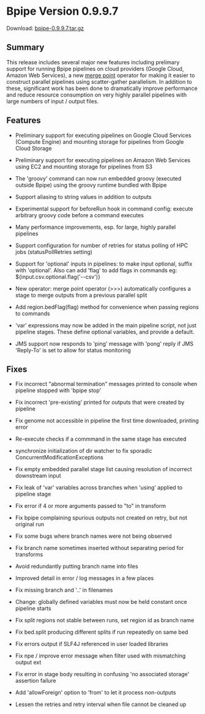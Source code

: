 Bpipe Version 0.9.9.7
===============

Download: [bpipe-0.9.9.7.tar.gz](https://github.com/ssadedin/bpipe/releases/download/0.9.9.7/bpipe-0.9.9.7.tar.gz)
## Summary

This release includes several major new features including prelimary support for 
running Bpipe pipelines on cloud providers (Google Cloud, Amazon Web Services), a 
new [merge point](../Language/MergePoints) operator for making it easier to 
construct parallel pipelines using scatter-gather parallelism. In addition to these,
significant work has been done to dramatically improve performance and reduce
resource consumption on very highly parallel pipelines with large numbers of 
input / output files.

## Features

   - Preliminary support for executing pipelines on Google Cloud Services
     (Compute Engine) and mounting storage for pipelines from Google Cloud 
     Storage

   - Preliminary support for executing pipelines on Amazon Web Services 
     using EC2 and mounting storage for pipelines from S3

   - The 'groovy' command can now run embedded groovy (executed outside
     Bpipe) using the groovy runtime bundled with Bpipe

   - Support aliasing to string values in addition to outputs 
    
   - Experimental support for beforeRun hook in command config: execute
     arbitrary groovy code before a command executes

   - Many performance improvements, esp. for large, highly
     parallel pipelines
     
   - Support configuration for number of retries for status
     polling of HPC jobs (statusPollRetries setting)
     
   - Support for 'optional' inputs in pipelines: to make input optional, 
     suffix with 'optional'. Also can add 'flag' to add flags 
     in commands eg: ${input.csv.optional.flag('--csv')}

   - New operator: merge point operator (>>>) automatically configures a stage
     to merge outputs from a previous parallel split

   - Add region.bedFlag(flag) method for convenience when passing 
     regions to commands 

   - 'var' expressions may now be added in the main pipeline script,
      not just pipeline stages. These define optional
      variables, and provide a default.
     
   - JMS support now responds to 'ping' message with 'pong' reply
     if JMS 'Reply-To' is set to allow for status monitoring
     

## Fixes

   - Fix incorrect "abnormal termination" messages
     printed to console when pipeline stopped with 'bpipe stop'

   - Fix incorrect 'pre-existing' printed for outputs that were 
     created by pipeline

   - Fix genome not accessible in pipeline the first time downloaded, 
     printing error

   - Re-execute checks if a commmand in the same stage has executed 
    
   - synchronize initialization of dir watcher to fix sporadic 
     ConcurrentModificationExceptions 
    
   - Fix empty embedded parallel stage list causing resolution of incorrect
     downstream input 
    
   - Fix leak of 'var' variables across branches when 'using' applied to 
     pipeline stage 

   - Fix error if 4 or more arguments passed to "to" in transform 

   - Fix bpipe complaining spurious outputs not created on retry,
     but not original run 
     
   - Fix some bugs where branch names were not being observed 
     
   - Fix branch name sometimes inserted without separating period for transforms 
    
   - Avoid redundantly putting branch name into files 

   - Improved detail in error / log messages in a few places 
     
   - Fix missing branch and '..' in filenames 
     
   - Change: globally defined variables must now be held constant
     once pipeline starts 
     
   - Fix split regions not stable between runs, set region id as branch
     name 
     
   - Fix bed.split producing different splits if run repeatedly on same bed 
     
   - Fix errors output if SLF4J referenced in user loaded libraries
     
   - Fix npe / improve error message when filter used with mismatching output ext 
     
   - Fix error in stage body resulting in confusing 'no associated storage'
     assertion failure 

   - Add 'allowForeign' option to 'from' to let it process non-outputs 
     
   - Lessen the retries and retry interval when file cannot be cleaned
     up 




